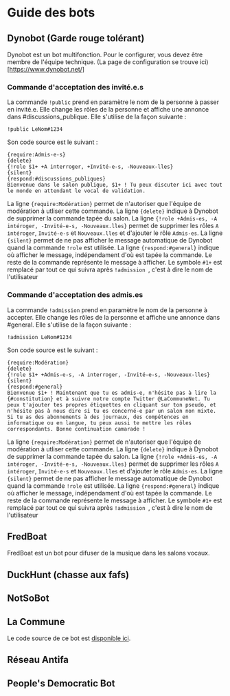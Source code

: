 # Guide des bots

## Dynobot (Garde rouge tolérant)

Dynobot est un bot multifonction. Pour le configurer, vous devez être membre de l'équipe technique.
(La page de configuration se trouve ici)[https://www.dynobot.net/]


### Commande d'acceptation des invité.e.s

La commande ``!public`` prend en paramètre le nom de la personne à passer en invité.e. Elle change les rôles de la personne et affiche une annonce dans #discussions_publique. Elle s'utilise de la façon suivante :

```
!public LeNom#1234
```

Son code source est le suivant :

```
{require:Admis-e-s}
{delete}
{!role $1+ +A interroger, +Invité-e-s, -Nouveaux-lles}
{silent}
{respond:#discussions_publiques}
Bienvenue dans le salon publique, $1+ ! Tu peux discuter ici avec tout le monde en attendant le vocal de validation.
```

La ligne ``{require:Modération}`` permet de n'autoriser que l'équipe de modération à utliser cette commande.
La ligne ``{delete}`` indique à Dynobot de supprimer la commande tapée du salon.
La ligne ``{!role +Admis-es, -A intéroger, -Invité-e-s, -Nouveaux.lles}`` permet de supprimer les rôles ``A intéroger``, ``Invité-e-s`` et ``Nouveaux.lles`` et d'ajouter le rôle ``Admis-es``.
La ligne ``{silent}`` permet de ne pas afficher le message automatique de Dynobot quand la commande ``!role`` est utilisée.
La ligne ``{respond:#general}`` indique où afficher le message, indépendament d'où est tapée la commande.
Le reste de la commande représente le message à afficher. Le symbole ``#1+`` est remplacé par tout ce qui suivra après ``!admission ``, c'est à dire le nom de l'utilisateur

### Commande d'acceptation des admis.es

La commande ``!admission`` prend en paramètre le nom de la personne à accepter. Elle change les rôles de la personne et affiche une annonce dans #general. Elle s'utilise de la façon suivante :

```
!admission LeNom#1234
```

Son code source est le suivant :

```
{require:Modération}
{delete}
{!role $1+ +Admis-e-s, -A interroger, -Invité-e-s, -Nouveaux-lles}
{silent}
{respond:#general}
Bienvenue $1+ ! Maintenant que tu es admis-e, n'hésite pas à lire la {#constitution} et à suivre notre compte Twitter @LaCommuneNet. Tu peux t'ajouter tes propres étiquettes en cliquant sur ton pseudo, et n'hésite pas à nous dire si tu es concerné-e par un salon non mixte. Si tu as des abonnements à des journaux, des compétences en informatique ou en langue, tu peux aussi te mettre les rôles correspondants. Bonne continuation camarade !
```

La ligne ``{require:Modération}`` permet de n'autoriser que l'équipe de modération à utliser cette commande.
La ligne ``{delete}`` indique à Dynobot de supprimer la commande tapée du salon.
La ligne ``{!role +Admis-es, -A intéroger, -Invité-e-s, -Nouveaux.lles}`` permet de supprimer les rôles ``A intéroger``, ``Invité-e-s`` et ``Nouveaux.lles`` et d'ajouter le rôle ``Admis-es``.
La ligne ``{silent}`` permet de ne pas afficher le message automatique de Dynobot quand la commande ``!role`` est utilisée.
La ligne ``{respond:#general}`` indique où afficher le message, indépendament d'où est tapée la commande.
Le reste de la commande représente le message à afficher. Le symbole ``#1+`` est remplacé par tout ce qui suivra après ``!admission ``, c'est à dire le nom de l'utilisateur

## FredBoat

FredBoat est un bot pour difuser de la musique dans les salons vocaux.

## DuckHunt (chasse aux fafs)

## NotSoBot

## La Commune

Le code source de ce bot est [disponible ici](https://github.com/DiscordLaCommune/BotVote).

## Réseau Antifa

## People's Democratic Bot
